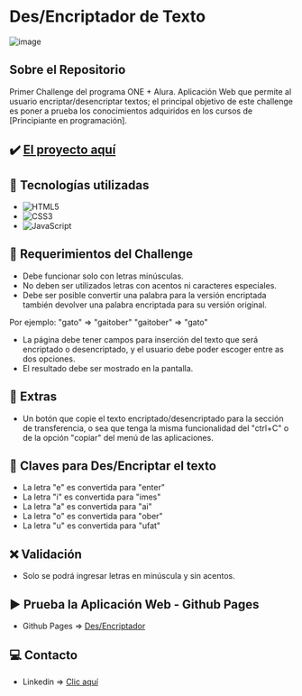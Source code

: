 # Des/Encriptador de Texto

![image](https://cdn.jsdelivr.net/gh/K3yJey/Encriptador-de-Texto@main/img/homePage_Encriptador.png)

## Sobre el Repositorio
Primer Challenge del programa ONE + Alura. Aplicación Web que permite al usuario encriptar/desencriptar textos; el principal objetivo de este challenge es poner a prueba los conocimientos adquiridos en los cursos de [Principiante en programación].

## ✔️ [El proyecto aquí](https://github.com/K3yJey/Encriptador_Texto.git)

## 🔧 Tecnologías utilizadas
* ![HTML5](https://img.shields.io/badge/html5-%23E34F26.svg?style=for-the-badge&logo=html5&logoColor=white)
* ![CSS3](https://img.shields.io/badge/css3-%231572B6.svg?style=for-the-badge&logo=css3&logoColor=white)
* ![JavaScript](https://img.shields.io/badge/javascript-%23323330.svg?style=for-the-badge&logo=javascript&logoColor=%23F7DF1E)

## 📌 Requerimientos del Challenge 
* Debe funcionar solo con letras minúsculas.
* No deben ser utilizados letras con acentos ni caracteres especiales.
* Debe ser posible convertir una palabra para la versión encriptada también devolver una palabra encriptada para su versión original.

Por ejemplo:
"gato" => "gaitober"
"gaitober" => "gato"

* La página debe tener campos para 
inserción del texto que será encriptado o desencriptado, y el usuario debe poder escoger entre as dos opciones.
* El resultado debe ser mostrado en la pantalla.

## 📍 Extras
* Un botón que copie el texto encriptado/desencriptado para la sección de transferencia, o sea que tenga la misma funcionalidad del "ctrl+C" o de la opción "copiar" del menú de las aplicaciones.

## 🔐 Claves para Des/Encriptar el texto
* La letra "e" es convertida para "enter"
* La letra "i" es convertida para "imes"
* La letra "a" es convertida para "ai"
* La letra "o" es convertida para "ober"
* La letra "u" es convertida para "ufat"

## ❌ Validación
* Solo se podrá ingresar letras en minúscula y sin acentos.

## ▶️ Prueba la Aplicación Web - Github Pages
* Github Pages => [Des/Encriptador](https://k3yjey.github.io/Encriptador-de-Texto/)

## 💻 Contacto
* Linkedin => [Clic aquí](https://www.linkedin.com/in/k3yjey-dev/)